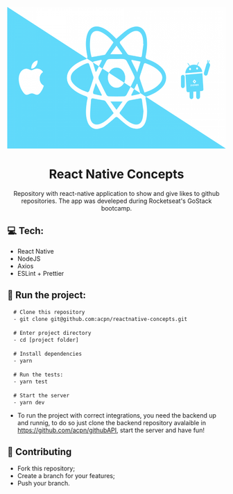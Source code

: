 <p align="center">
  <img width="600" height="326" src="src/assets/react-native.png">
</p>
<h1 align=center>React Native Concepts</h1>
<p align="center">Repository with react-native application to show and give likes to github repositories. The app was develeped during Rocketseat's GoStack bootcamp.</p>

## :computer: Tech:
- React Native
- NodeJS
- Axios
- ESLint + Prettier

## :running: Run the project:
```shell
  # Clone this repository
  - git clone git@github.com:acpn/reactnative-concepts.git
  
  # Enter project directory
  - cd [project folder]
  
  # Install dependencies
  - yarn
  
  # Run the tests:
  - yarn test
  
  # Start the server
  - yarn dev
```

- To run the project with correct integrations, you need the backend up and runnig, to do so just clone the backend repository avalaible in https://github.com/acpn/githubAPI, start the server and have fun!

## :fork_and_knife: Contributing
- Fork this repository;
- Create a branch for your features;
- Push your branch.